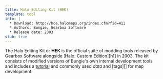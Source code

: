 ```yaml
---
title: Halo Editing Kit (HEK)
template: tool
info: |
  * Download: http://hce.halomaps.org/index.cfm?fid=411
  * Authors: Bungie, Gearbox Software
  * Release date: 2003
stub: true
---
```


The Halo Editing Kit or **HEK** is the official suite of modding tools released by Gearbox Software alongside [Halo: Custom Edition][h1] in 2003. The kit consists of modified versions of Bungie's own internal development tools and includes a [tutorial][hek-tut] and commonly used _data_ and [tags][] for map development.

[hek-tut]: http://nikon.bungie.org/misc/hek_tutorial/
